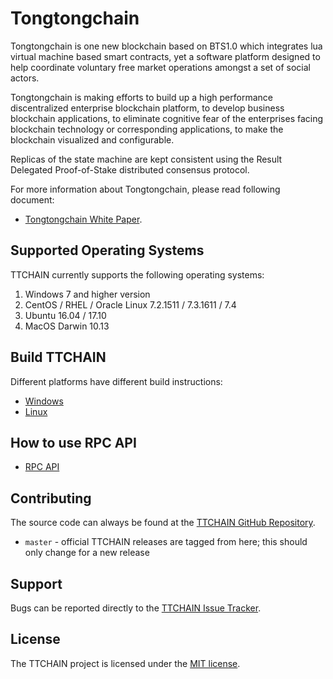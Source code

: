 Tongtongchain
=========
Tongtongchain is one new blockchain based on BTS1.0 which integrates lua virtual machine based smart contracts, yet a software platform designed to help coordinate voluntary free market operations amongst a set of social actors.

Tongtongchain is making efforts to build up a high performance discentralized enterprise blockchain platform, to develop business blockchain applications, to eliminate cognitive fear of the enterprises facing blockchain technology or corresponding applications, to make the blockchain visualized and configurable.

Replicas of the state machine are kept consistent using the Result Delegated Proof-of-Stake distributed consensus protocol.

For more information about Tongtongchain, please read following document:
* [Tongtongchain White Paper](https://tongtongcoin.io/datafile/TongTongCoin_WhitePaper_English_v2.2.1.pdf).

## Supported Operating Systems
TTCHAIN currently supports the following operating systems:  
1. Windows 7 and higher version
2. CentOS / RHEL / Oracle Linux 7.2.1511 / 7.3.1611 / 7.4
3. Ubuntu 16.04 / 17.10
4. MacOS Darwin 10.13

Build TTCHAIN
--------
Different platforms have different build instructions:
* [Windows](https://github.com/tongtongchain/TTCHAIN/blob/master/window_build.md)
* [Linux](https://github.com/tongtongchain/TTCHAIN-2.0/blob/main/linux_installation_guide.md])

How to use RPC API
--------------------
* [RPC API](https://ttchain-docs.readthedocs.io/en/latest/)
 
Contributing
------------
The source code can always be found at the [TTCHAIN GitHub Repository](#). 
- `master` - official TTCHAIN releases are tagged from here; this should only change for a new release

Support
-------
Bugs can be reported directly to the [TTCHAIN Issue Tracker](#).

License
------

The TTCHAIN project is licensed under the [MIT license](https://github.com/tongtongchain/TTCHAIN/blob/master/License).
